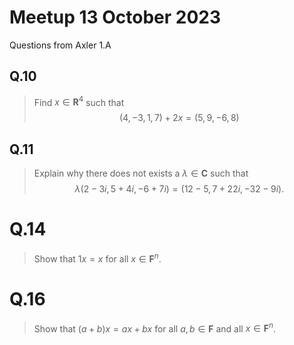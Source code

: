 # Meetup 13 October 2023

Questions from Axler 1.A

## Q.10 

> Find $x \in \mathbf{R}^4$ such that $$(4, -3, 1, 7) + 2x = (5, 9, -6, 8)$$

## Q.11

> Explain why there does not exists a $\lambda \in \mathbf{C}$ such
> that
> $$
> \lambda (2 - 3i, 5 + 4i, -6 + 7i) = (12 - 5, 7 + 22i, -32 - 9i).
> $$

# Q.14

> Show that $1x = x$ for all $x\in \mathbf{F}^n$.

# Q.16

> Show that $(a+b)x = ax + bx$ for all $a,b \in \mathbf{F}$ and all 
> $x \in \mathbf{F}^n$.
